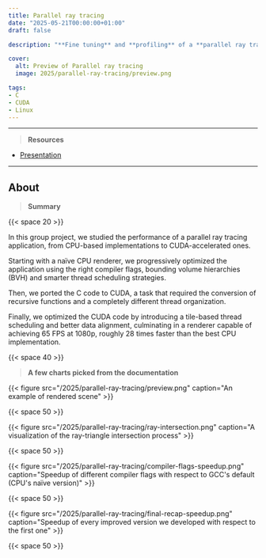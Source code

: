 ```yaml
---
title: Parallel ray tracing
date: "2025-05-21T00:00:00+01:00"
draft: false

description: "**Fine tuning** and **profiling** of a **parallel ray tracing application** on both **CPU** and **GPU** hardware"

cover:
  alt: Preview of Parallel ray tracing
  image: 2025/parallel-ray-tracing/preview.png

tags:
- C
- CUDA
- Linux
---
```


---

> **Resources**

- [Presentation](/2025/parallel-ray-tracing/presentation.pdf)

---

## About

> **Summary**

{{< space 20 >}}

In this group project, we studied the performance of a parallel ray tracing application, from CPU-based implementations to CUDA-accelerated ones. 

Starting with a naïve CPU renderer, we progressively optimized the application using the right compiler flags, bounding volume hierarchies (BVH) and smarter thread scheduling strategies.

Then, we ported the C code to CUDA, a task that required the conversion of recursive functions and a completely different thread organization. 

Finally, we optimized the CUDA code by introducing a tile-based thread scheduling and better data alignment, culminating in a renderer capable of achieving 65 FPS at 1080p, roughly 28 times faster than the best CPU implementation.

{{< space 40 >}}

> **A few charts picked from the documentation**

{{< figure src="/2025/parallel-ray-tracing/preview.png" caption="An example of rendered scene" >}}

{{< space 50 >}}

{{< figure src="/2025/parallel-ray-tracing/ray-intersection.png" caption="A visualization of the ray-triangle intersection process" >}}

{{< space 50 >}}

{{< figure src="/2025/parallel-ray-tracing/compiler-flags-speedup.png" caption="Speedup of different compiler flags with respect to GCC's default (CPU's naïve version)" >}}

{{< space 50 >}}

{{< figure src="/2025/parallel-ray-tracing/final-recap-speedup.png" caption="Speedup of every improved version we developed with respect to the first one" >}}

{{< space 50 >}}
